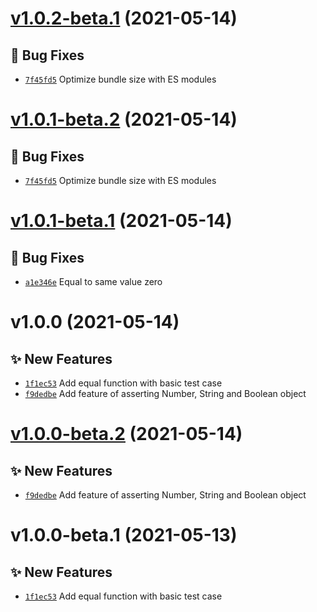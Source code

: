 # [v1.0.2-beta.1](https://github.com/TomokiMiyauci/equal/compare/v1.0.1...v1.0.2-beta.1) (2021-05-14)

## 🐛 Bug Fixes
- [`7f45fd5`](https://github.com/TomokiMiyauci/equal/commit/7f45fd5)   Optimize bundle size with ES modules

# [v1.0.1-beta.2](https://github.com/TomokiMiyauci/equal/compare/v1.0.1-beta.1...v1.0.1-beta.2) (2021-05-14)

## 🐛 Bug Fixes

- [`7f45fd5`](https://github.com/TomokiMiyauci/equal/commit/7f45fd5)   Optimize bundle size with ES modules

# [v1.0.1-beta.1](https://github.com/TomokiMiyauci/equal/compare/v1.0.0...v1.0.1-beta.1) (2021-05-14)

## 🐛 Bug Fixes

- [`a1e346e`](https://github.com/TomokiMiyauci/equal/commit/a1e346e)   Equal to same value zero

# v1.0.0 (2021-05-14)

## ✨ New Features

- [`1f1ec53`](https://github.com/TomokiMiyauci/equal/commit/1f1ec53)   Add equal function with basic test case
- [`f9dedbe`](https://github.com/TomokiMiyauci/equal/commit/f9dedbe)   Add feature of asserting Number, String and Boolean object

# [v1.0.0-beta.2](https://github.com/TomokiMiyauci/equal/compare/v1.0.0-beta.1...v1.0.0-beta.2) (2021-05-14)

## ✨ New Features

- [`f9dedbe`](https://github.com/TomokiMiyauci/equal/commit/f9dedbe)   Add feature of asserting Number, String and Boolean object

# v1.0.0-beta.1 (2021-05-13)

## ✨ New Features

- [`1f1ec53`](https://github.com/TomokiMiyauci/equal/commit/1f1ec53)   Add equal function with basic test case
